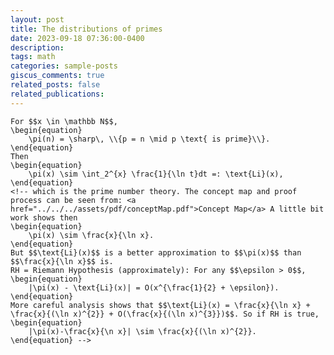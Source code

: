 ```yaml
---
layout: post
title: The distributions of primes
date: 2023-09-18 07:36:00-0400
description: 
tags: math
categories: sample-posts
giscus_comments: true
related_posts: false
related_publications: 
---
```

<!-- This post shows how to add bibliography to simple blog posts. If you would like something more academic, check the [distill style post]({% post_url 2018-12-22-distill %}). -->

    For $$x \in \mathbb N$$,
    \begin{equation}
        \pi(n) = \sharp\, \\{p = n \mid p \text{ is prime}\\}. 
    \end{equation}
    Then 
    \begin{equation}
        \pi(x) \sim \int_2^{x} \frac{1}{\ln t}dt =: \text{Li}(x),
    \end{equation}
    <!-- which is the prime number theory. The concept map and proof process can be seen from: <a href="../../../assets/pdf/conceptMap.pdf">Concept Map</a> A little bit work shows then
    \begin{equation}
        \pi(x) \sim \frac{x}{\ln x}.
    \end{equation}
    But $$\text{Li}(x)$$ is a better approximation to $$\pi(x)$$ than $$\frac{x}{\ln x}$$ is.
    RH = Riemann Hypothesis (approximately): For any $$\epsilon > 0$$,
    \begin{equation}
        |\pi(x) - \text{Li}(x)| = O(x^{\frac{1}{2} + \epsilon}).
    \end{equation}
    More careful analysis shows that $$\text{Li}(x) = \frac{x}{\ln x} + \frac{x}{(\ln x)^{2}} + O(\frac{x}{(\ln x)^{3}})$$. So if RH is true,
    \begin{equation}
        |\pi(x)-\frac{x}{\n x}| \sim \frac{x}{(\ln x)^{2}}.
    \end{equation} -->
